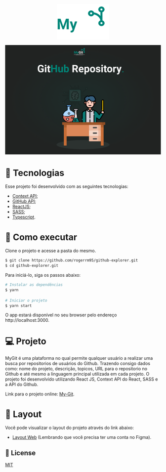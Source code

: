 <p align='center'>
  <img src="./src/assets/logo.svg" alt="Logo">
</p>

<div>
    <img src='./src/assets/capa.png' alt='Capa'>
</div> 
 
 # 🧪 Tecnologias

Esse projeto foi desenvolvido com as seguintes tecnologias:
- [Context API](https://pt-br.reactjs.org/docs/context.html);
- [GitHub API](https://docs.github.com/pt/rest);
- [ReactJS](https://pt-br.reactjs.org/);
- [SASS](https://sass-lang.com/);
- [Typescript](https://www.typescriptlang.org/).

# 🚀 Como executar

Clone o projeto e acesse a pasta do mesmo.

```bash
$ git clone https://github.com/rogerrm95/github-explorer.git
$ cd github-explorer.git
```
Para iniciá-lo, siga os passos abaixo:
```bash
# Instalar as dependências
$ yarn

# Iniciar o projeto
$ yarn start
```
O app estará disponível no seu browser pelo endereço http://localhost:3000.

# 💻 Projeto

MyGit é uma plataforma no qual permite qualquer usuário a realizar uma busca por repositorios de usuários do Github. Trazendo consigo dados como: nome do projeto, descrição, topicos, URL para o repositorio no Github e até mesmo a linguagem principal utilizada em cada projeto. O projeto foi desenvolvido utilizando React JS, Context API do React, SASS e a API do Github.

Link para o projeto online: [My-Git](https://my-git-7e868.web.app/).

# 🔖 Layout

Você pode visualizar o layout do projeto através do link abaixo:
- [Layout Web](https://www.figma.com/file/cLgDIjV8Pd6P0VBaKzHEjU/GitHub-Explorer?node-id=0%3A1) (Lembrando que você precisa ter uma conta no Figma).

## 📃 License

[MIT](https://choosealicense.com/licenses/mit/)
